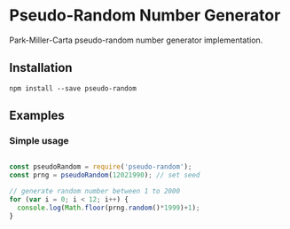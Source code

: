 # Pseudo-Random Number Generator

Park-Miller-Carta pseudo-random number generator implementation.

## Installation

```
npm install --save pseudo-random
```

## Examples

### Simple usage

```javascript

const pseudoRandom = require('pseudo-random');
const prng = pseudoRandom(12021990); // set seed

// generate random number between 1 to 2000 
for (var i = 0; i < 12; i++) {
  console.log(Math.floor(prng.random()*1999)+1);
}

```

